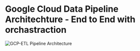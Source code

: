 # Google Cloud Data Pipeline Architechture - End to End with orchastraction
![GCP-ETL Pipeline Architecture](https://github.com/SaivarunNamburi/Real-Time-MAANG-Stock-Price-Analysis-GCP-EtoE-ETL-Pipeline/assets/113128507/4c6c41c8-067f-420f-badf-30fd6c7f3186)
